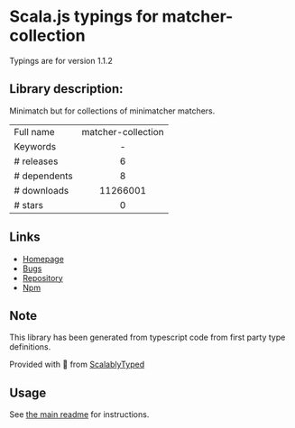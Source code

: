 
# Scala.js typings for matcher-collection

Typings are for version 1.1.2

## Library description:
Minimatch but for collections of minimatcher matchers.

|                    |                 |
| ------------------ | :-------------: |
| Full name          | matcher-collection |
| Keywords           | - |
| # releases         | 6 |
| # dependents       | 8 |
| # downloads        | 11266001 |
| # stars            | 0 |

## Links
- [Homepage](https://github.com/stefanpenner/matcher-collection#readme)
- [Bugs](https://github.com/stefanpenner/matcher-collection/issues)
- [Repository](https://github.com/stefanpenner/matcher-collection)
- [Npm](https://www.npmjs.com/package/matcher-collection)
    


## Note
This library has been generated from typescript code from first party type definitions.

Provided with :purple_heart: from [ScalablyTyped](https://github.com/oyvindberg/ScalablyTyped)

## Usage
See [the main readme](../../readme.md) for instructions.


